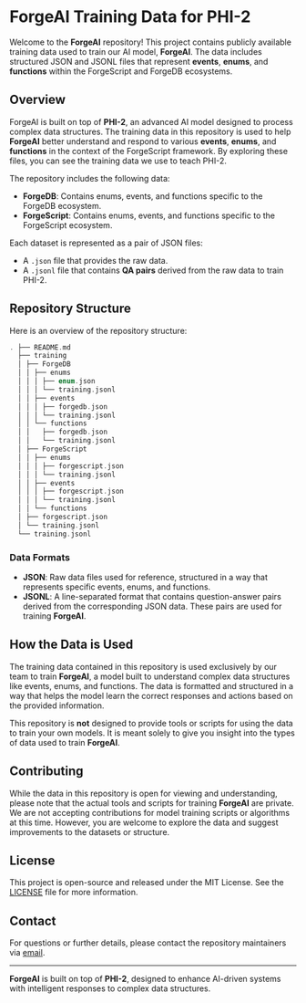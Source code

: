 # ForgeAI Training Data for PHI-2

Welcome to the **ForgeAI** repository! This project contains publicly available training data used to train our AI model, **ForgeAI**. The data includes structured JSON and JSONL files that represent **events**, **enums**, and **functions** within the ForgeScript and ForgeDB ecosystems.

## Overview

ForgeAI is built on top of **PHI-2**, an advanced AI model designed to process complex data structures. The training data in this repository is used to help **ForgeAI** better understand and respond to various **events**, **enums**, and **functions** in the context of the ForgeScript framework. By exploring these files, you can see the training data we use to teach PHI-2.

The repository includes the following data:

- **ForgeDB**: Contains enums, events, and functions specific to the ForgeDB ecosystem.
- **ForgeScript**: Contains enums, events, and functions specific to the ForgeScript ecosystem.

Each dataset is represented as a pair of JSON files:

- A `.json` file that provides the raw data.
- A `.jsonl` file that contains **QA pairs** derived from the raw data to train PHI-2.

## Repository Structure

Here is an overview of the repository structure:

```kotlin
. ├── README.md
  ├── training
  │ ├── ForgeDB
  │ │ ├── enums
  │ │ │ ├── enum.json
  │ │ │ └── training.jsonl
  │ │ ├── events
  │ │ │ ├── forgedb.json
  │ │ │ └── training.jsonl
  │ │ └── functions
  │ │   ├── forgedb.json
  │ │   └── training.jsonl
  │ ├── ForgeScript
  │ │ ├── enums
  │ │ │ ├── forgescript.json
  │ │ │ └── training.jsonl
  │ │ ├── events
  │ │ │ ├── forgescript.json
  │ │ │ └── training.jsonl
  │ │ └── functions
  │ ├── forgescript.json
  │ └── training.jsonl
  └── training.jsonl
```

### Data Formats

- **JSON**: Raw data files used for reference, structured in a way that represents specific events, enums, and functions.
- **JSONL**: A line-separated format that contains question-answer pairs derived from the corresponding JSON data. These pairs are used for training **ForgeAI**.

## How the Data is Used

The training data contained in this repository is used exclusively by our team to train **ForgeAI**, a model built to understand complex data structures like events, enums, and functions. The data is formatted and structured in a way that helps the model learn the correct responses and actions based on the provided information.

This repository is **not** designed to provide tools or scripts for using the data to train your own models. It is meant solely to give you insight into the types of data used to train **ForgeAI**.

## Contributing

While the data in this repository is open for viewing and understanding, please note that the actual tools and scripts for training **ForgeAI** are private. We are not accepting contributions for model training scripts or algorithms at this time. However, you are welcome to explore the data and suggest improvements to the datasets or structure.

## License

This project is open-source and released under the MIT License. See the [LICENSE](LICENSE) file for more information.

## Contact

For questions or further details, please contact the repository maintainers via [email](mailto:admin@lynnux.xyz).

---

**ForgeAI** is built on top of **PHI-2**, designed to enhance AI-driven systems with intelligent responses to complex data structures.

